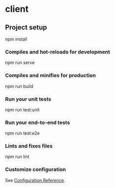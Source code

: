 # client

## Project setup

npm install

### Compiles and hot-reloads for development

npm run serve

### Compiles and minifies for production

npm run build

### Run your unit tests

npm run test:unit

### Run your end-to-end tests

npm run test:e2e

### Lints and fixes files

npm run lint

### Customize configuration

See [Configuration Reference](https://cli.vuejs.org/config/).
